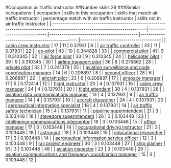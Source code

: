 #Occupation air traffic instructor
##Number skills 29
###Similar occupations:
| occupation                                                                                                                  |   skills in this occupation |   skills that match air traffic instructor |   percentage match with air traffic instructor |   skills not in air traffic instructor |
|:----------------------------------------------------------------------------------------------------------------------------|----------------------------:|-------------------------------------------:|-----------------------------------------------:|---------------------------------------:|
| [cabin crew instructor](cabin_crew_instructor.md)                                                                           |                          17 |                                         11 |                                       0.37931  |                                      6 |
| [air traffic controller](air_traffic_controller.md)                                                                         |                          33 |                                         11 |                                       0.37931  |                                     22 |
| [co-pilot](co-pilot.md)                                                                                                     |                          43 |                                         10 |                                       0.344828 |                                     33 |
| [commercial pilot](commercial_pilot.md)                                                                                     |                          41 |                                          9 |                                       0.310345 |                                     32 |
| [air force pilot](air_force_pilot.md)                                                                                       |                          33 |                                          9 |                                       0.310345 |                                     24 |
| [helicopter pilot](helicopter_pilot.md)                                                                                     |                          39 |                                          9 |                                       0.310345 |                                     30 |
| [airline transport pilot](airline_transport_pilot.md)                                                                       |                          36 |                                          8 |                                       0.275862 |                                     28 |
| [private pilot](private_pilot.md)                                                                                           |                          32 |                                          7 |                                       0.241379 |                                     25 |
| [aviation surveillance and code coordination manager](aviation_surveillance_and_code_coordination_manager.md)               |                          14 |                                          6 |                                       0.206897 |                                      8 |
| [second officer](second_officer.md)                                                                                         |                          28 |                                          6 |                                       0.206897 |                                     22 |
| [aircraft pilot](aircraft_pilot.md)                                                                                         |                          23 |                                          6 |                                       0.206897 |                                     17 |
| [airspace manager](airspace_manager.md)                                                                                     |                          17 |                                          5 |                                       0.172414 |                                     12 |
| [flight instructor](flight_instructor.md)                                                                                   |                          20 |                                          4 |                                       0.137931 |                                     16 |
| [cabin crew manager](cabin_crew_manager.md)                                                                                 |                          24 |                                          4 |                                       0.137931 |                                     20 |
| [flight attendant](flight_attendant.md)                                                                                     |                          30 |                                          4 |                                       0.137931 |                                     26 |
| [aviation data communications manager](aviation_data_communications_manager.md)                                             |                          13 |                                          4 |                                       0.137931 |                                      9 |
| [air traffic manager](air_traffic_manager.md)                                                                               |                          14 |                                          4 |                                       0.137931 |                                     10 |
| [aircraft dispatcher](aircraft_dispatcher.md)                                                                               |                          24 |                                          4 |                                       0.137931 |                                     20 |
| [aeronautical information specialist](aeronautical_information_specialist.md)                                               |                          18 |                                          4 |                                       0.137931 |                                     14 |
| [air traffic safety technician](air_traffic_safety_technician.md)                                                           |                          15 |                                          4 |                                       0.137931 |                                     11 |
| [pipeline superintendent](pipeline superintendent.md)                                                                       |                          21 |                                          3 |                                       0.103448 |                                     18 |
| [stevedore superintendent](stevedore_superintendent.md)                                                                     |                          26 |                                          3 |                                       0.103448 |                                     23 |
| [intelligence communications interceptor](intelligence_communications_interceptor.md)                                       |                          18 |                                          3 |                                       0.103448 |                                     15 |
| [office manager](office_manager.md)                                                                                         |                          17 |                                          3 |                                       0.103448 |                                     14 |
| [occupational driving instructor](occupational_driving_instructor.md)                                                       |                          21 |                                          3 |                                       0.103448 |                                     18 |
| [astronaut](astronaut.md)                                                                                                   |                          18 |                                          3 |                                       0.103448 |                                     15 |
| [educational researcher](educational_researcher.md)                                                                         |                          17 |                                          3 |                                       0.103448 |                                     14 |
| [aeronautical information service officer](aeronautical_information_service_officer.md)                                     |                          12 |                                          3 |                                       0.103448 |                                      9 |
| [rail project engineer](rail_project_engineer.md)                                                                           |                          30 |                                          3 |                                       0.103448 |                                     27 |
| [ship planner](ship_planner.md)                                                                                             |                          51 |                                          3 |                                       0.103448 |                                     48 |
| [aviation inspector](aviation_inspector.md)                                                                                 |                          23 |                                          3 |                                       0.103448 |                                     20 |
| [aviation communications and frequency coordination manager](aviation_communications_and_frequency_coordination_manager.md) |                          15 |                                          3 |                                       0.103448 |                                     12 |
